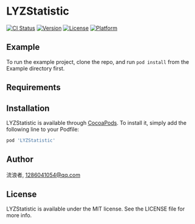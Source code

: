 # LYZStatistic

[![CI Status](https://img.shields.io/travis/流浪者/LYZStatistic.svg?style=flat)](https://travis-ci.org/流浪者/LYZStatistic)
[![Version](https://img.shields.io/cocoapods/v/LYZStatistic.svg?style=flat)](https://cocoapods.org/pods/LYZStatistic)
[![License](https://img.shields.io/cocoapods/l/LYZStatistic.svg?style=flat)](https://cocoapods.org/pods/LYZStatistic)
[![Platform](https://img.shields.io/cocoapods/p/LYZStatistic.svg?style=flat)](https://cocoapods.org/pods/LYZStatistic)

## Example

To run the example project, clone the repo, and run `pod install` from the Example directory first.

## Requirements

## Installation

LYZStatistic is available through [CocoaPods](https://cocoapods.org). To install
it, simply add the following line to your Podfile:

```ruby
pod 'LYZStatistic'
```

## Author

流浪者, 1286041054@qq.com

## License

LYZStatistic is available under the MIT license. See the LICENSE file for more info.
